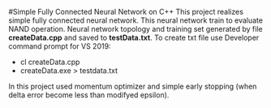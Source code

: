 #Simple Fully Connected Neural Network on C++
This project realizes simple fully connected neural network.
This neural network train to evaluate NAND operation.
Neural network topology and training set generated by file __createData.cpp__ and saved to __testData.txt__. 
To create txt file use Developer command prompt for VS 2019: 
- cl createData.cpp
- createData.exe > testdata.txt

In this project used momentum optimizer and simple early stopping (when delta error become less than modifyed epsilon).
